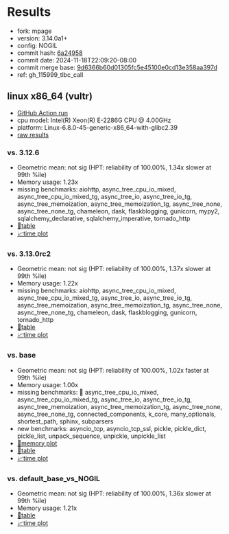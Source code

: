 # Results

- fork: mpage
- version: 3.14.0a1+
- config: NOGIL
- commit hash: [6a24958](https://github.com/mpage/cpython/commit/6a24958)
- commit date: 2024-11-18T22:09:20-08:00
- commit merge base: [9d6366b60d01305fc5e45100e0cd13e358aa397d](https://github.com/mpage/cpython/commit/9d6366b60d01305fc5e45100e0cd13e358aa397d)
- ref: gh_115999_tlbc_call

## linux x86_64 (vultr)

- [GitHub Action run](https://github.com/facebookexperimental/free-threading-benchmarking/actions/runs/11907366581)
- cpu model: Intel(R) Xeon(R) E-2286G CPU @ 4.00GHz
- platform: Linux-6.8.0-45-generic-x86_64-with-glibc2.39
- [raw results](bm-20241118-vultr-x86_64-mpage-gh_115999_tlbc_call-3.14.0a1%2B-6a24958.json)

### vs. 3.12.6

- Geometric mean: not sig (HPT: reliability of 100.00%, 1.34x slower at 99th %ile)
- Memory usage: 1.23x
- missing benchmarks: aiohttp, async_tree_cpu_io_mixed, async_tree_cpu_io_mixed_tg, async_tree_io, async_tree_io_tg, async_tree_memoization, async_tree_memoization_tg, async_tree_none, async_tree_none_tg, chameleon, dask, flaskblogging, gunicorn, mypy2, sqlalchemy_declarative, sqlalchemy_imperative, tornado_http
- [📄table](bm-20241118-vultr-x86_64-mpage-gh_115999_tlbc_call-3.14.0a1%2B-6a24958-vs-3.12.6.md)
- [📈time plot](bm-20241118-vultr-x86_64-mpage-gh_115999_tlbc_call-3.14.0a1%2B-6a24958-vs-3.12.6.svg)

### vs. 3.13.0rc2

- Geometric mean: not sig (HPT: reliability of 100.00%, 1.37x slower at 99th %ile)
- Memory usage: 1.22x
- missing benchmarks: aiohttp, async_tree_cpu_io_mixed, async_tree_cpu_io_mixed_tg, async_tree_io, async_tree_io_tg, async_tree_memoization, async_tree_memoization_tg, async_tree_none, async_tree_none_tg, chameleon, dask, flaskblogging, gunicorn, tornado_http
- [📄table](bm-20241118-vultr-x86_64-mpage-gh_115999_tlbc_call-3.14.0a1%2B-6a24958-vs-3.13.0rc2.md)
- [📈time plot](bm-20241118-vultr-x86_64-mpage-gh_115999_tlbc_call-3.14.0a1%2B-6a24958-vs-3.13.0rc2.svg)

### vs. base

- Geometric mean: not sig (HPT: reliability of 100.00%, 1.02x faster at 99th %ile)
- Memory usage: 1.00x
- missing benchmarks: 🔴 async_tree_cpu_io_mixed, async_tree_cpu_io_mixed_tg, async_tree_io, async_tree_io_tg, async_tree_memoization, async_tree_memoization_tg, async_tree_none, async_tree_none_tg, connected_components, k_core, many_optionals, shortest_path, sphinx, subparsers
- new benchmarks: asyncio_tcp, asyncio_tcp_ssl, pickle, pickle_dict, pickle_list, unpack_sequence, unpickle, unpickle_list
- [🧠memory plot](bm-20241118-vultr-x86_64-mpage-gh_115999_tlbc_call-3.14.0a1%2B-6a24958-vs-base-mem.svg)
- [📄table](bm-20241118-vultr-x86_64-mpage-gh_115999_tlbc_call-3.14.0a1%2B-6a24958-vs-base.md)
- [📈time plot](bm-20241118-vultr-x86_64-mpage-gh_115999_tlbc_call-3.14.0a1%2B-6a24958-vs-base.svg)

### vs. default_base_vs_NOGIL

- Geometric mean: not sig (HPT: reliability of 100.00%, 1.36x slower at 99th %ile)
- Memory usage: 1.21x
- [📄table](bm-20241118-vultr-x86_64-mpage-gh_115999_tlbc_call-3.14.0a1%2B-6a24958-vs-default_base_vs_NOGIL.md)
- [📈time plot](bm-20241118-vultr-x86_64-mpage-gh_115999_tlbc_call-3.14.0a1%2B-6a24958-vs-default_base_vs_NOGIL.svg)

